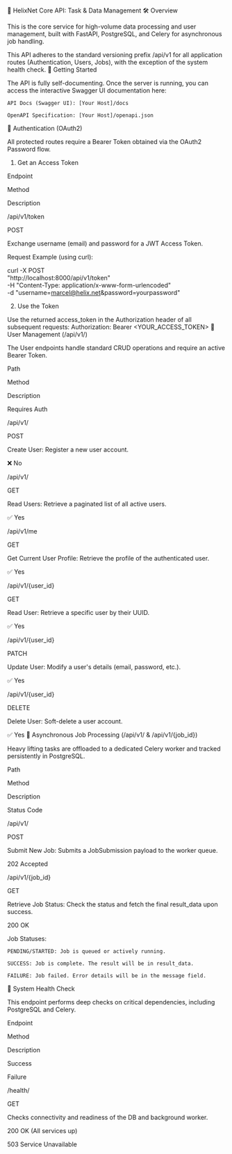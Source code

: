 🌌 HelixNet Core API: Task & Data Management
🛠️ Overview

This is the core service for high-volume data processing and user management, built with FastAPI, PostgreSQL, and Celery for asynchronous job handling.

This API adheres to the standard versioning prefix /api/v1 for all application routes (Authentication, Users, Jobs), with the exception of the system health check.
🚀 Getting Started

The API is fully self-documenting. Once the server is running, you can access the interactive Swagger UI documentation here:

    API Docs (Swagger UI): [Your Host]/docs

    OpenAPI Specification: [Your Host]/openapi.json

🔐 Authentication (OAuth2)

All protected routes require a Bearer Token obtained via the OAuth2 Password flow.
1. Get an Access Token

Endpoint
	

Method
	

Description

/api/v1/token
	

POST
	

Exchange username (email) and password for a JWT Access Token.

Request Example (using curl):

curl -X POST \
  "http://localhost:8000/api/v1/token" \
  -H "Content-Type: application/x-www-form-urlencoded" \
  -d "username=marcel@helix.net&password=yourpassword"

2. Use the Token

Use the returned access_token in the Authorization header of all subsequent requests:
Authorization: Bearer <YOUR_ACCESS_TOKEN>
👤 User Management (/api/v1/)

The User endpoints handle standard CRUD operations and require an active Bearer Token.

Path
	

Method
	

Description
	

Requires Auth

/api/v1/
	

POST
	

Create User: Register a new user account.
	

❌ No

/api/v1/
	

GET
	

Read Users: Retrieve a paginated list of all active users.
	

✅ Yes

/api/v1/me
	

GET
	

Get Current User Profile: Retrieve the profile of the authenticated user.
	

✅ Yes

/api/v1/{user_id}
	

GET
	

Read User: Retrieve a specific user by their UUID.
	

✅ Yes

/api/v1/{user_id}
	

PATCH
	

Update User: Modify a user's details (email, password, etc.).
	

✅ Yes

/api/v1/{user_id}
	

DELETE
	

Delete User: Soft-delete a user account.
	

✅ Yes
🎯 Asynchronous Job Processing (/api/v1/ & /api/v1/{job_id})

Heavy lifting tasks are offloaded to a dedicated Celery worker and tracked persistently in PostgreSQL.

Path
	

Method
	

Description
	

Status Code

/api/v1/
	

POST
	

Submit New Job: Submits a JobSubmission payload to the worker queue.
	

202 Accepted

/api/v1/{job_id}
	

GET
	

Retrieve Job Status: Check the status and fetch the final result_data upon success.
	

200 OK

Job Statuses:

    PENDING/STARTED: Job is queued or actively running.

    SUCCESS: Job is complete. The result will be in result_data.

    FAILURE: Job failed. Error details will be in the message field.

💖 System Health Check

This endpoint performs deep checks on critical dependencies, including PostgreSQL and Celery.

Endpoint
	

Method
	

Description
	

Success
	

Failure

/health/
	

GET
	

Checks connectivity and readiness of the DB and background worker.
	

200 OK (All services up)
	

503 Service Unavailable